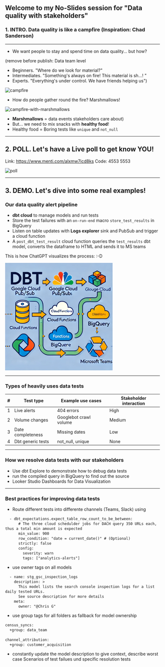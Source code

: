 ## Welcome to my No-Slides session for "Data quality with stakeholders"

### 1. INTRO. Data quality is like a campfire (Inspiration: Chad Sanderson)

---
* We want people to stay and spend time on data quality... but how?

(remove before publish: Data team level
* Beginners. "Where do we look for material?"
* Intermediates. "Something's always on fire! This material is sh...! "
* Experts. "Everything's under control. We have friends helping us")
 
<img width="550" alt="campfire" src="https://magazine.outdoornebraska.gov/wp-content/uploads/2023/07/EF20090804_049-cmyk-copy.jpg">

* How do people gather round the fire? Marshmallows!

<img width="550" alt="campfire-with-marshmallows" src="https://img.freepik.com/premium-photo/cozy-mug-with-marshmallows-by-campfire-with-friends_464863-3401.jpg">

* **Marshmallows** = data events stakeholders care about)
* But... we need to mix snacks with **healthy food**!
* Healthy food = Boring tests like `unique` and `not_null`

---

## 2. POLL. Let's have a Live poll to get know YOU!

Link: https://www.menti.com/alxmw7icd8ks
Code: 4553 5553

<img width="350" alt="poll" src="https://vscteam.de/wp-content/uploads/2021/03/Mentimeter-Logo.png">


---

## 3. DEMO. Let's dive into some real examples!

### Our data quality alert pipeline 
* **dbt cloud** to manage models and run tests
* Store the test failures with an `on-run-end` macro `store_test_results` in BigQuery
* Listen on table updates with **Logs explorer** sink and PubSub and trigger a cloud function
* A `post_dbt_test_result` cloud function queries the `test_results` dbt model, converts the dataframe to HTML and sends it to MS teams

This is how ChatGPT visualizes the process: :-D

<img width="350" alt="poll" src="cloud_components_chatgpt.png">

---

### Types of heavily uses data tests


| #   | Test type         | Example use cases       | Stakeholder interaction  |
|-----|-------------------|-------------------------|--------------------------|
| 1   | Live alerts       | 404 errors              | High                     |
| 2   | Volume changes    | Googlebot crawl volume  | Medium                   |
| 3   | Date completeness | Missing dates           | Low                      |
| 4   | Dbt generic tests | not_null, unique        | None                     |

---

### How we resolve data tests with our stakeholders


* Use dbt Explore to demonstrate how to debug data tests
* run the compiled query in BigQuery to find out the source
* Looker Studio Dashboards for Data Visualization

---

### Best practices for improving data tests

* Route different tests into differente channels (Teams, Slack) using

```
  - dbt_expectations.expect_table_row_count_to_be_between:
      # The three cloud schedulder jobs for DACH query 350 URLs each, thus a total min amount is expected
      min_value: 900
      row_condition: "date = current_date()" # (Optional)
      strictly: false
      config:
        severity: warn
        tags: ["analytics-alerts"]
```

* use owner tags on all models

```
  - name: stg_gsc_inspection_logs
    description: >
      This model lists the search console inspection logs for a list daily tested URLs. 
      See source description for more details
    meta:
      owner: "@Chris G"
```
* use group tags for all folders as fallback for model ownership

```
census_syncs:
  +group: data_team

channel_attribution:
  +group: customer_acquisition
```

* constantly update the model description to give context, describe worst case Scenarios of test failues und specific resolution tests

